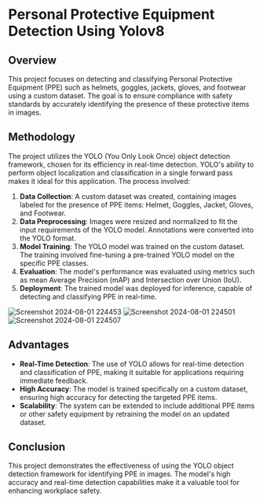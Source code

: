 # Personal Protective Equipment Detection Using Yolov8

## Overview

This project focuses on detecting and classifying Personal Protective Equipment (PPE) such as helmets, goggles, jackets, gloves, and footwear using a custom dataset. The goal is to ensure compliance with safety standards by accurately identifying the presence of these protective items in images.

## Methodology

The project utilizes the YOLO (You Only Look Once) object detection framework, chosen for its efficiency in real-time detection. YOLO's ability to perform object localization and classification in a single forward pass makes it ideal for this application. The process involved:

1. **Data Collection**: A custom dataset was created, containing images labeled for the presence of PPE items: Helmet, Goggles, Jacket, Gloves, and Footwear.
2. **Data Preprocessing**: Images were resized and normalized to fit the input requirements of the YOLO model. Annotations were converted into the YOLO format.
3. **Model Training**: The YOLO model was trained on the custom dataset. The training involved fine-tuning a pre-trained YOLO model on the specific PPE classes.
4. **Evaluation**: The model's performance was evaluated using metrics such as mean Average Precision (mAP) and Intersection over Union (IoU).
5. **Deployment**: The trained model was deployed for inference, capable of detecting and classifying PPE in real-time.

![Screenshot 2024-08-01 224453](https://github.com/user-attachments/assets/513f5c45-74e1-4930-8a50-b3f183296e36)
![Screenshot 2024-08-01 224501](https://github.com/user-attachments/assets/7655b740-4dbe-4dbb-9d08-f8e985a14589)
![Screenshot 2024-08-01 224507](https://github.com/user-attachments/assets/ec7d2871-4d21-493d-9273-5e831888fc2e)



## Advantages

- **Real-Time Detection**: The use of YOLO allows for real-time detection and classification of PPE, making it suitable for applications requiring immediate feedback.
- **High Accuracy**: The model is trained specifically on a custom dataset, ensuring high accuracy for detecting the targeted PPE items.
- **Scalability**: The system can be extended to include additional PPE items or other safety equipment by retraining the model on an updated dataset.

## Conclusion

This project demonstrates the effectiveness of using the YOLO object detection framework for identifying PPE in images. The model's high accuracy and real-time detection capabilities make it a valuable tool for enhancing workplace safety.
